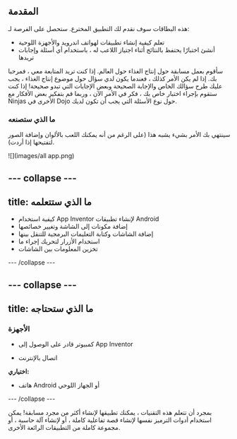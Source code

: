 ## المقدمة

هذه البطاقات سوف نقدم لك التطبيق المخترع. ستحصل على الفرصة لـ:
 * تعلم كيفية إنشاء تطبيقات لهواتف اندرويد والأجهزة اللوحية
 * أنشئ اختبارًا يحتفظ بالنتائج أثناء اجتياز اللاعب له ، باستخدام أي أسئلة وإجابات تريدها

سأقوم بعمل مسابقة حول إنتاج الغذاء حول العالم. إذا كنت تريد المتابعة معي ، فمرحبا بك. إذا لم يكن الأمر كذلك ، فعندما يكون لدي سؤال حول موضوع إنتاج الغذاء ، يجب عليك طرح سؤالك الخاص والإجابة الصحيحة وبعض الإجابات التي تبدو صحيحة! إذا كنت ستقوم بإجراء اختبار خاص بك ، فكر في الأمر الآن ، وربما قم بتفكير بعض الأفكار مع Ninjas الأخرى في Dojo حول نوع الأسئلة التي يجب أن تكون لديك.

### ما الذي ستصنعه

سينتهي بك الأمر بشيء يشبه هذا (على الرغم من أنه يمكنك اللعب بالألوان وإضافة الصور لتفتيحها إذا أردت).

![](images/all app.png)

--- collapse ---
---
title: ما الذي ستتعلمه
---

+ كيفية استخدام App Inventor لإنشاء تطبيقات Android
+ إضافة مكونات إلى الشاشة وتغيير خصائصها
+ إضافة الشاشات وكتابة التعليمات البرمجية للتنقل بينها
+ استخدام الأزرار لتحريك إجراء ما
+ تخزين المعلومات بين الشاشات

--- /collapse ---

--- collapse ---
---
title: ما الذي ستحتاجه
---

### الأجهزة

+ كمبيوتر قادر على الوصول إلى App Inventor

+ اتصال بالإنترنت

**اختياري:**

+ هاتف Android أو الجهاز اللوحي

--- /collapse ---

بمجرد أن تتعلم هذه التقنيات ، يمكنك تطبيقها لإنشاء أكثر من مجرد مسابقة! يمكن استخدام أدوات الترميز نفسها لإنشاء قصة تفاعلية كاملة ، أو لإنشاء آلة حاسبة ، أو مجموعة كاملة من التطبيقات الرائعة الأخرى.